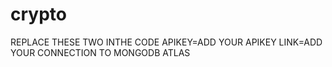 # crypto

REPLACE THESE TWO INTHE CODE
APIKEY=ADD YOUR APIKEY
LINK=ADD YOUR CONNECTION TO MONGODB ATLAS
